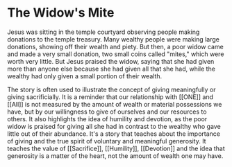 # The Widow's Mite

Jesus was sitting in the temple courtyard observing people making donations to the temple treasury. Many wealthy people were making large donations, showing off their wealth and piety. But then, a poor widow came and made a very small donation, two small coins called "mites," which were worth very little. But Jesus praised the widow, saying that she had given more than anyone else because she had given all that she had, while the wealthy had only given a small portion of their wealth.

The story is often used to illustrate the concept of  giving meaningfully or giving sacrificially. It is a reminder that our relationship with [[ONE]] and [[All]] is not measured by the amount of wealth or material possessions we have, but by our willingness to give of ourselves and our resources to others. It also highlights the idea of humility and devotion, as the poor widow is praised for giving all she had in contrast to the wealthy who gave little out of their abundance. It's a story that teaches about the importance of giving and the true spirit of voluntary and meaningful generosity. It teaches the value of [[Sacrifice]], [[Humility]], [[Devotion]] and the idea that generosity is a matter of the heart, not the amount of wealth one may have.
